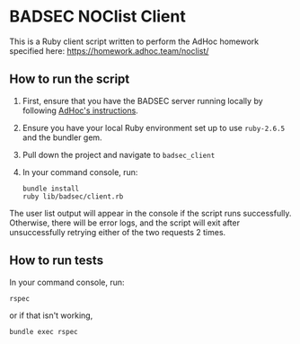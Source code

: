 # BADSEC NOClist Client

This is a Ruby client script written to perform the AdHoc homework specified here: https://homework.adhoc.team/noclist/

## How to run the script

1. First, ensure that you have the BADSEC server running locally by following [AdHoc's instructions](https://homework.adhoc.team/noclist/#running-the-server).

1. Ensure you have your local Ruby environment set up to use `ruby-2.6.5` and the bundler gem.

1. Pull down the project and navigate to `badsec_client`

1. In your command console, run:
	```unix
	bundle install
	ruby lib/badsec/client.rb
	```

The user list output will appear in the console if the script runs successfully. Otherwise, there will be error logs, and the script will exit after unsuccessfully retrying either of the two requests 2 times.

## How to run tests

In your command console, run:

```unix
rspec
```

or if that isn't working,

```unix
bundle exec rspec
```